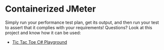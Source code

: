 # Containerized JMeter

Simply run your performance test plan, get its output, and then run your test to assert that it complies with your requirements! Questions? Look at this project and know how it can be used:

- [Tic Tac Toe C# Playground](https://github.com/willianantunes/tic-tac-toe-csharp-playground/)
